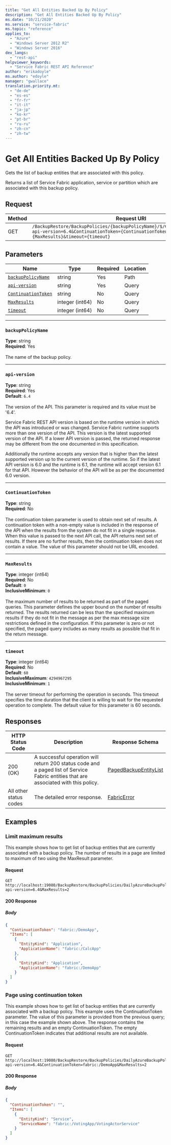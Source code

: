 ```yaml
---
title: "Get All Entities Backed Up By Policy"
description: "Get All Entities Backed Up By Policy"
ms.date: "10/21/2020"
ms.service: "service-fabric"
ms.topic: "reference"
applies_to: 
  - "Azure"
  - "Windows Server 2012 R2"
  - "Windows Server 2016"
dev_langs: 
  - "rest-api"
helpviewer_keywords: 
  - "Service Fabric REST API Reference"
author: "erikadoyle"
ms.author: "edoyle"
manager: "gwallace"
translation.priority.mt: 
  - "de-de"
  - "es-es"
  - "fr-fr"
  - "it-it"
  - "ja-jp"
  - "ko-kr"
  - "pt-br"
  - "ru-ru"
  - "zh-cn"
  - "zh-tw"
---
```

# Get All Entities Backed Up By Policy
Gets the list of backup entities that are associated with this policy.

Returns a list of Service Fabric application, service or partition which are associated with this backup policy.


## Request
| Method | Request URI |
| ------ | ----------- |
| GET | `/BackupRestore/BackupPolicies/{backupPolicyName}/$/GetBackupEnabledEntities?api-version=6.4&ContinuationToken={ContinuationToken}&MaxResults={MaxResults}&timeout={timeout}` |


## Parameters
| Name | Type | Required | Location |
| --- | --- | --- | --- |
| [`backupPolicyName`](#backuppolicyname) | string | Yes | Path |
| [`api-version`](#api-version) | string | Yes | Query |
| [`ContinuationToken`](#continuationtoken) | string | No | Query |
| [`MaxResults`](#maxresults) | integer (int64) | No | Query |
| [`timeout`](#timeout) | integer (int64) | No | Query |

____
### `backupPolicyName`
__Type__: string <br/>
__Required__: Yes<br/>
<br/>
The name of the backup policy.

____
### `api-version`
__Type__: string <br/>
__Required__: Yes<br/>
__Default__: `6.4` <br/>
<br/>
The version of the API. This parameter is required and its value must be '6.4'.

Service Fabric REST API version is based on the runtime version in which the API was introduced or was changed. Service Fabric runtime supports more than one version of the API. This version is the latest supported version of the API. If a lower API version is passed, the returned response may be different from the one documented in this specification.

Additionally the runtime accepts any version that is higher than the latest supported version up to the current version of the runtime. So if the latest API version is 6.0 and the runtime is 6.1, the runtime will accept version 6.1 for that API. However the behavior of the API will be as per the documented 6.0 version.


____
### `ContinuationToken`
__Type__: string <br/>
__Required__: No<br/>
<br/>
The continuation token parameter is used to obtain next set of results. A continuation token with a non-empty value is included in the response of the API when the results from the system do not fit in a single response. When this value is passed to the next API call, the API returns next set of results. If there are no further results, then the continuation token does not contain a value. The value of this parameter should not be URL encoded.

____
### `MaxResults`
__Type__: integer (int64) <br/>
__Required__: No<br/>
__Default__: `0` <br/>
__InclusiveMinimum__: `0` <br/>
<br/>
The maximum number of results to be returned as part of the paged queries. This parameter defines the upper bound on the number of results returned. The results returned can be less than the specified maximum results if they do not fit in the message as per the max message size restrictions defined in the configuration. If this parameter is zero or not specified, the paged query includes as many results as possible that fit in the return message.

____
### `timeout`
__Type__: integer (int64) <br/>
__Required__: No<br/>
__Default__: `60` <br/>
__InclusiveMaximum__: `4294967295` <br/>
__InclusiveMinimum__: `1` <br/>
<br/>
The server timeout for performing the operation in seconds. This timeout specifies the time duration that the client is willing to wait for the requested operation to complete. The default value for this parameter is 60 seconds.

## Responses

| HTTP Status Code | Description | Response Schema |
| --- | --- | --- |
| 200 (OK) | A successful operation will return 200 status code and a paged list of Service Fabric entities that are associated with this policy.<br/> | [PagedBackupEntityList](sfclient-v80-model-pagedbackupentitylist.md) |
| All other status codes | The detailed error response.<br/> | [FabricError](sfclient-v80-model-fabricerror.md) |

## Examples

### Limit maximum results

This example shows how to get list of backup entities that are currently associated with a backup policy. The number of results in a page are limited to maximum of two using the MaxResult parameter.

#### Request
```
GET http://localhost:19080/BackupRestore/BackupPolicies/DailyAzureBackupPolicy/$/GetBackupEnabledEntities?api-version=6.4&MaxResults=2
```

#### 200 Response
##### Body
```json
{
  "ContinuationToken": "fabric:/DemoApp",
  "Items": [
    {
      "EntityKind": "Application",
      "ApplicationName": "fabric:/CalcApp"
    },
    {
      "EntityKind": "Application",
      "ApplicationName": "fabric:/DemoApp"
    }
  ]
}
```


### Page using continuation token

This example shows how to get list of backup entities that are currently associated with a backup policy. This example uses the ContinuationToken parameter. The value of this parameter is provided from the previous query; in this case the example shown above. The response contains the remaining results and an empty ContinuationToken. The empty ContinuationToken indicates that additional results are not available.

#### Request
```
GET http://localhost:19080/BackupRestore/BackupPolicies/DailyAzureBackupPolicy/$/GetBackupEnabledEntities?api-version=6.4&ContinuationToken=fabric:/DemoApp&MaxResults=2
```

#### 200 Response
##### Body
```json
{
  "ContinuationToken": "",
  "Items": [
    {
      "EntityKind": "Service",
      "ServiceName": "fabric:/VotingApp/VotingActorService"
    }
  ]
}
```

